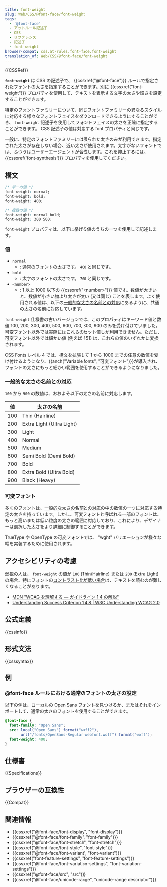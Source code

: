 ```yaml
---
title: font-weight
slug: Web/CSS/@font-face/font-weight
tags:
  - '@font-face'
  - アットルール記述子
  - CSS
  - リファレンス
  - 記述子
  - font-weight
browser-compat: css.at-rules.font-face.font-weight
translation_of: Web/CSS/@font-face/font-weight
---
```

{{CSSRef}}

**`font-weight`** は CSS の記述子で、 {{cssxref("@font-face")}} ルールで指定されたフォントの太さを指定することができます。別に {{cssxref("font-weight")}} プロパティを使用して、テキストを表示する文字の太さや細さを設定することができます。

特定のフォントファミリーについて、同じフォントファミリーの異なるスタイルに対応する様々なフォントフェイスをダウンロードできるようにすることができ、 `font-weight` 記述子を使用してフォントフェイスの太さを正確に指定することができます。 CSS 記述子の値は対応する font プロパティと同じです。

一般に、特定のフォントファミリーには限られた太さのみが利用できます。指定された太さが存在しない場合、近い太さが使用されます。太字がないフォントでは、ふつうはユーザーエージェントが合成します。これを抑止するには、 {{cssxref('font-synthesis')}} プロパティを使用してください。

## 構文

```css
/* 単一の値 */
font-weight: normal;
font-weight: bold;
font-weight: 400;

/* 複数の値 */
font-weight: normal bold;
font-weight: 300 500;
```

`font-weight` プロパティは、以下に挙げる値のうちの一つを使用して記述します。

### 値

- `normal`
  - : 通常のフォントの太さです。 `400` と同じです。
- `bold`
  - : 太字のフォントの太さです。 `700` と同じです。
- `<number>`
  - : 1 以上 1000 以下の {{cssxref("&lt;number&gt;")}} 値です。数値が大きいと、数値が小さい物より太さが太い (又は同じ) ことを表します。よく使用される値は、以下の[一般的な太さの名前との対応](#一般的な太さの名前との対応)にあるように、共通の太さの名前に対応しています。

`font-weight` 仕様書の古いバージョンでは、このプロパティはキーワード値と数値 100, 200, 300, 400, 500, 600, 700, 800, 900 のみを受け付けていました。可変フォント以外では実際にはこれらのセット値しか利用できません。ただし、可変フォント以外では細かい値 (例えば 451) は、これらの値のいずれかに変換されます。

CSS Fonts レベル 4 では、構文を拡張して 1 から 1000 までの任意の数値を受け付けるようになり、{{anch("Variable fonts", "可変フォント")}}が導入され、フォントの太さにもっと細かい範囲を使用することができるようになりました。

### 一般的な太さの名前との対応

`100` から `900` の数値は、おおよそ以下の太さの名前に対応します。

| 値    | 太さの名前                |
| ----- | ------------------------- |
| 100   | Thin (Hairline)           |
| 200   | Extra Light (Ultra Light) |
| 300   | Light                     |
| 400   | Normal                    |
| 500   | Medium                    |
| 600   | Semi Bold (Demi Bold)     |
| 700   | Bold                      |
| 800   | Extra Bold (Ultra Bold)   |
| 900   | Black (Heavy)             |

### 可変フォント

多くのフォントは、[一般的な太さの名前との対応](#一般的な太さの名前との対応)の中の数値の一つに対応する特定の太さを持っています。しかし、可変フォントと呼ばれる一部のフォントは、もっと高いまたは低い粒度の太さの範囲に対応しており、これにより、デザイナーは選択した太さをより詳細に制御することができます。

TrueType や OpenType の可変フォントでは、 "wght" バリエーションが様々な幅を実装するために使用されます。

## アクセシビリティの考慮

弱視の人は、 `font-weight` の値が `100` (Thin/Hairline) または `200` (Extra Light) の場合、特にフォントの[コントラスト比が低い場合](/ja/docs/Web/CSS/color#accessibility_concerns)は、テキストを読むのが難しくなることがあります。

- [MDN "WCAG を理解する ― ガイドライン 1.4 の解説"](/ja/docs/Web/Accessibility/Understanding_WCAG/Perceivable#guideline_1.4_make_it_easier_for_users_to_see_and_hear_content_including_separating_foreground_from_background)
- [Understanding Success Criterion 1.4.8 | W3C Understanding WCAG 2.0](https://www.w3.org/TR/UNDERSTANDING-WCAG20/visual-audio-contrast-visual-presentation.html)

## 公式定義

{{cssinfo}}

## 形式文法

{{csssyntax}}

## 例

### @font-face ルールにおける通常のフォントの太さの設定

以下の例は、ローカルの Open Sans フォントを見つけるか、またはそれをインポートして、通常の太さのフォントを使用することができます。

```css
@font-face {
  font-family: "Open Sans";
  src: local("Open Sans") format("woff2"),
       url("/fonts/OpenSans-Regular-webfont.woff") format("woff");
  font-weight: 400;
}
```

## 仕様書

{{Specifications}}

## ブラウザーの互換性

{{Compat}}

## 関連情報

- {{cssxref("@font-face/font-display", "font-display")}}
- {{cssxref("@font-face/font-family", "font-family")}}
- {{cssxref("@font-face/font-stretch", "font-stretch")}}
- {{cssxref("@font-face/font-style", "font-style")}}
- {{cssxref("@font-face/font-variant", "font-variant")}}
- {{cssxref("font-feature-settings", "font-feature-settings")}}
- {{cssxref("@font-face/font-variation-settings", "font-variation-settings")}}
- {{cssxref("@font-face/src", "src")}}
- {{cssxref("@font-face/unicode-range", "unicode-range descriptor")}}
